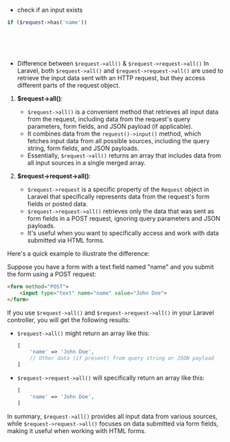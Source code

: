 - check if an input exists
````php
if ($request->has('name'))
````

<br>
<br>
<br>


- Difference between `$request->all()` & `$request->request->all()`
  In Laravel, both `$request->all()` and `$request->request->all()` are used to retrieve the input data sent with an HTTP request, but they access different parts of the request object.

1. **$request->all()**:
    - `$request->all()` is a convenient method that retrieves all input data from the request, including data from the request's query parameters, form fields, and JSON payload (if applicable).
    - It combines data from the `request()->input()` method, which fetches input data from all possible sources, including the query string, form fields, and JSON payloads.
    - Essentially, `$request->all()` returns an array that includes data from all input sources in a single merged array.

2. **$request->request->all()**:
    - `$request->request` is a specific property of the `Request` object in Laravel that specifically represents data from the request's form fields or posted data.
    - `$request->request->all()` retrieves only the data that was sent as form fields in a POST request, ignoring query parameters and JSON payloads.
    - It's useful when you want to specifically access and work with data submitted via HTML forms.

Here's a quick example to illustrate the difference:

Suppose you have a form with a text field named "name" and you submit the form using a POST request:

```html
<form method="POST">
    <input type="text" name="name" value="John Doe">
</form>
```

If you use `$request->all()` and `$request->request->all()` in your Laravel controller, you will get the following results:

- `$request->all()` might return an array like this:
  ```php
  [
      'name' => 'John Doe',
      // Other data (if present) from query string or JSON payload
  ]
  ```

- `$request->request->all()` will specifically return an array like this:
  ```php
  [
      'name' => 'John Doe',
  ]
  ```

In summary, `$request->all()` provides all input data from various sources, while `$request->request->all()` focuses on data submitted via form fields, making it useful when working with HTML forms.